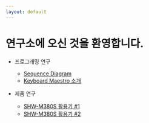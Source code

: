 ```yaml
---
layout: default
---
```


# 연구소에 오신 것을 환영합니다.

* 프로그래밍 연구
    * [Sequence Diagram](./2023/07/09/SequenceDiagram.html)
    * [Keyboard Maestro 소개](./2023/07/10/km.html)

* 제품 연구
    * [SHW-M380S 활용기 #1](./2021/08/28/SHW-M380S01.html)
    * [SHW-M380S 활용기 #2](./2023/07/09/SHW-M380S02.html)